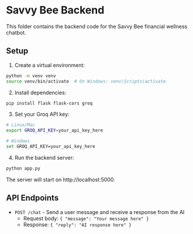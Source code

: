
# Savvy Bee Backend

This folder contains the backend code for the Savvy Bee financial wellness chatbot.

## Setup

1. Create a virtual environment:
```bash
python -m venv venv
source venv/bin/activate  # On Windows: venv\Scripts\activate
```

2. Install dependencies:
```bash
pip install flask flask-cors groq
```

3. Set your Groq API key:
```bash
# Linux/Mac
export GROQ_API_KEY=your_api_key_here

# Windows
set GROQ_API_KEY=your_api_key_here
```

4. Run the backend server:
```bash
python app.py
```

The server will start on http://localhost:5000.

## API Endpoints

- `POST /chat` - Send a user message and receive a response from the AI
  - Request body: `{ "message": "Your message here" }`
  - Response: `{ "reply": "AI response here" }`
